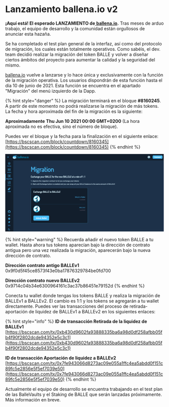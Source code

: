 # Lanzamiento ballena.io v2

**¡Aquí está! El esperado LANZAMIENTO de**[ **ballena.io**](https://ballena.io/)**.** Tras meses de arduo trabajo, el equipo de desarrollo y la comunidad están orgullosos de anunciar esta hazaña.

Se ha completado el test plan general de la interfaz, así como del protocolo de migración, los cuales están totalmente operativos. Como sabéis, el dev. team decidió realizar la migración del token BALLE y volver a diseñar ciertos ámbitos del proyecto para aumentar la calidad y la seguridad del mismo.

[ballena.io](https://ballena.io/) vuelve a lanzarse y lo hace única y exclusivamente con la función de la migración operativa. Los usuarios dispondrán de esta función hasta el día 10 de junio de 2021. Esta función se encuentra en el apartado "Migración" del menú izquierdo de la Dapp. 

{% hint style="danger" %}
La migración terminará en el bloque **\#8160245**. A partir de este momento no podrá realizarse la migración de más tokens.   
La fecha y hora aproximada del fin de la migración es la siguiente:

 **Aproximadamente** **Thu Jun 10 2021 00:00 GMT+0200** \(La hora aproximada no es efectiva, sino el número de bloque\).

Puedes ver el bloque y la fecha para la finalización en el siguiente enlace:  
[https://bscscan.com/block/countdown/8160345](https://bscscan.com/block/countdown/8160345)
{% endhint %}



![](../.gitbook/assets/image%20%2833%29.png)



{% hint style="warning" %}
Recuerda añadir el nuevo token BALLE a tu wallet. Hasta ahora tus tokens aparecían bajo la dirección de contrato antigua pero una vez realizada la migración, aparecerán bajo la nueva dirección de contrato.

**Dirección contrato antigo BALLEv1**  
0x9f0d5f45ce8573f43e0ba17876329784be0fd700

**Dirección contrato nuevo BALLEv2**  
0x9714c04b34e6300964161c3ac37b86451e79152d
{% endhint %}

Conecta tu wallet donde tengas los tokens BALLE y realiza la migración de BALLEv1 a BALLEv2. El cambio es 1:1 y los tokens se agregarán a tu wallet directamente. Puedes ver las transacciones del proceso de retirada-aportación de liquidez de BALLEv1 a BALLEv2 en los siguientes enlaces:

{% hint style="info" %}
**ID de transacción Retirada de la liquidez de BALLEv1**  
[https://bscscan.com/tx/0xb430d9602fa93888335ba6a98d0df258afbb05fb4f90f2802dcde94352e5c3c1](https://bscscan.com/tx/0xb430d9602fa93888335ba6a98d0df258afbb05fb4f90f2802dcde94352e5c3c1) 

**ID de transacción Aportación de liquidez a BALLEv2**  
[https://bscscan.com/tx/0x7fe943066d8273ac09e055a1ffc4ea5abdd0f151c89fc5e2856e5f5ef7039e50](https://bscscan.com/tx/0x7fe943066d8273ac09e055a1ffc4ea5abdd0f151c89fc5e2856e5f5ef7039e50)
{% endhint %}

Actualmente el equipo de desarrollo se encuentra trabajando en el test plan de las BalleVaults y el Staking de BALLE que serán lanzadas próximamente. Más información en breve.





